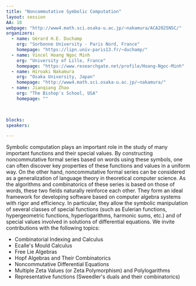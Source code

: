 ```yaml
---
title: "Noncommutative Symbolic Computation"
layout: session
AA: 18
webpage: "http://www4.math.sci.osaka-u.ac.jp/~nakamura/ACA2025NSC/"
organizers:
  - name: Gérard H.E. Duchamp
    org: "Sorbonne University - Paris Nord, France"
    homepage: "https://lipn.univ-paris13.fr/~duchamp/"
  - name: Vincel Hoang Ngoc Minh 
    org: "University of Lille, France"
    homepage: "https://www.researchgate.net/profile/Hoang-Ngoc-Minh"
  - name: Hiroaki Nakamura
    org: "Osaka University, Japan"
    homepage: "http://www4.math.sci.osaka-u.ac.jp/~nakamura/"
  - name: Jianqiang Zhao
    org: "The Bishop's School, USA"
    homepage: ""

  

blocks:
speakers:

---
```


Symbolic computation plays an important role in the study of many important
functions and their special values. By constructing noncommutative formal series based
on words using these symbols, one can often discover key properties of these functions
and values in a uniform way. On the other hand, noncommutative formal series can be
considered as a generalization of language theory in theoretical computer science. As the
algorithms and combinatorics of these series is based on those of words, these two fields
naturally reinforce each other. They form an ideal framework for developing software
based on computer algebra systems with rigor and efficiency. In particular, they allow
the symbolic manipulation of several classes of special functions (such as Eulerian
functions, hypergeometric functions, hyperlogarithms, harmonic sums, etc.) and of
special values involved in solutions of differential equations.
We invite contributions with the following topics:
* Combinatorial Indexing and Calculus
* Ecalle's Mould Calculus
* Free Lie Algebras
* Hopf Algebras and Their Combinatorics
* Noncommutative Differential Equations
* Multiple Zeta Values (or Zeta Polymorphism) and Polylogarithms
* Representative functions (Sweedler's duals and their combinatorics)


